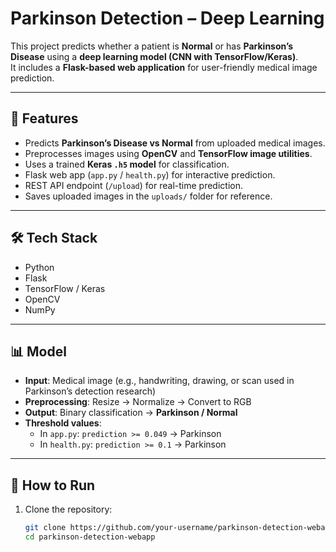 # Parkinson Detection – Deep Learning  

This project predicts whether a patient is **Normal** or has **Parkinson’s Disease** using a **deep learning model (CNN with TensorFlow/Keras)**.  
It includes a **Flask-based web application** for user-friendly medical image prediction.  

---

## 🚀 Features  
- Predicts **Parkinson’s Disease vs Normal** from uploaded medical images.  
- Preprocesses images using **OpenCV** and **TensorFlow image utilities**.  
- Uses a trained **Keras `.h5` model** for classification.  
- Flask web app (`app.py` / `health.py`) for interactive prediction.  
- REST API endpoint (`/upload`) for real-time prediction.  
- Saves uploaded images in the `uploads/` folder for reference.  

---

## 🛠️ Tech Stack  
- Python  
- Flask  
- TensorFlow / Keras  
- OpenCV  
- NumPy  

---

## 📊 Model  
- **Input**: Medical image (e.g., handwriting, drawing, or scan used in Parkinson’s detection research)  
- **Preprocessing**: Resize → Normalize → Convert to RGB  
- **Output**: Binary classification → **Parkinson / Normal**  
- **Threshold values**:  
  - In `app.py`: `prediction >= 0.049` → Parkinson  
  - In `health.py`: `prediction >= 0.1` → Parkinson  

---

## 🔧 How to Run  
1. Clone the repository:  
   ```bash
   git clone https://github.com/your-username/parkinson-detection-webapp.git
   cd parkinson-detection-webapp

